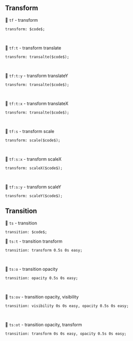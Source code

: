 ## Transform

🔹 `tf` - transform 
```
transform: $code$;
```

<br>

🔹 `tf:t` - transform translate
```
transform: transalte($code$);
```

<br>

🔹 `tf:t:y` - transform translateY
```
transform: transalte($code$);
```

<br>

🔹 `tf:t:x` - transform translateX
```
transform: transalte($code$);
```

<br>

🔹 `tf:s` - transform scale
```
transform: scale($code$);
```

<br>

🔹 `tf:s:x` - transform scaleX
```
transform: scaleX($code$);
```

<br>

🔹 `tf:s:y` - transform scaleY
```
transform: scaleY($code$);
```

## Transition

🔹 `ts` - transition
```
transition: $code$;
```

🔹 `ts:t` - transition transform
```
transition: transform 0.5s 0s easy;
```

<br>

🔹 `ts:o` - transition opacity
```
transition: opacity 0.5s 0s easy;
```

<br>

🔹 `ts:ov` - transition opacity, visibility
```
transition: visibility 0s 0s easy, opacity 0.5s 0s easy;
```

<br>

🔹 `ts:ot` - transition opacity, transform
```
transition: transform 0s 0s easy, opacity 0.5s 0s easy;
```